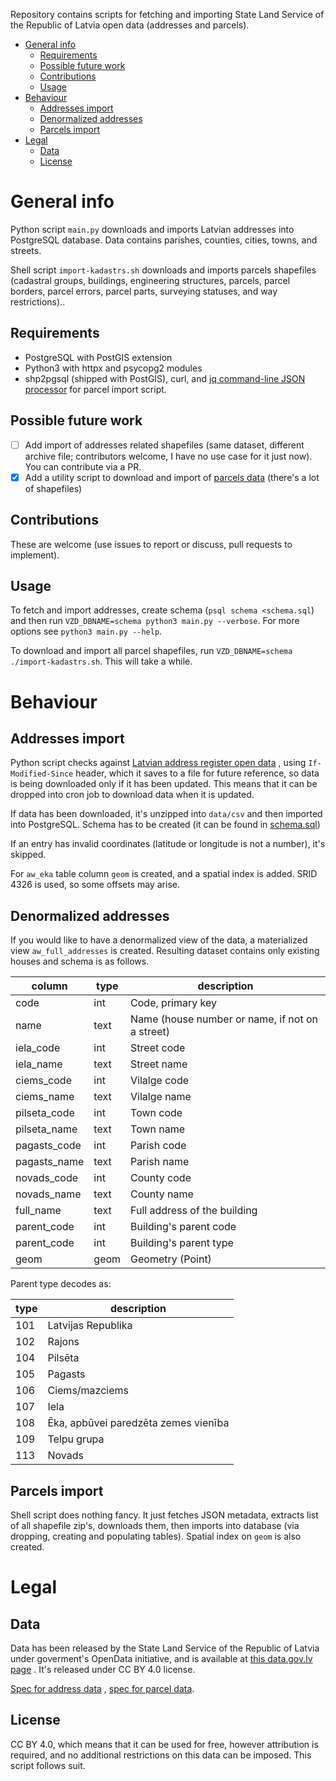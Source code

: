 Repository contains scripts for fetching and importing State Land Service of the Republic of Latvia open data (addresses
and parcels).

- [General info](#general-info)
    * [Requirements](#requirements)
    * [Possible future work](#possible-future-work)
    * [Contributions](#contributions)
    * [Usage](#usage)
- [Behaviour](#behaviour)
    * [Addresses import](#addresses-import)
    * [Denormalized addresses](#denormalized-addresses)
    * [Parcels import](#parcels-import)
- [Legal](#legal)
    * [Data](#data)
    * [License](#license)

# General info

Python script `main.py` downloads and imports Latvian addresses into PostgreSQL database. Data contains parishes,
counties, cities, towns, and streets.

Shell script `import-kadastrs.sh`
downloads and imports parcels shapefiles (cadastral groups, buildings, engineering structures, parcels, parcel borders,
parcel errors, parcel parts, surveying statuses, and way restrictions)..

## Requirements

* PostgreSQL with PostGIS extension
* Python3 with httpx and psycopg2 modules
* shp2pgsql (shipped with PostGIS), curl, and [jq command-line JSON processor](https://stedolan.github.io/jq/) for
  parcel import script.

## Possible future work

- [ ] Add import of addresses related shapefiles (same dataset, different archive file; contributors welcome, I have no
  use case for it just now). You can contribute via a PR.
- [x] Add a utility script to download and import
  of [parcels data](https://data.gov.lv/dati/lv/dataset/kadastra-informacijas-sistemas-atverti-telpiskie-dati) (there's
  a lot of shapefiles)

## Contributions

These are welcome (use issues to report or discuss, pull requests to implement).

## Usage

To fetch and import addresses, create schema (`psql schema <schema.sql`) and then
run `VZD_DBNAME=schema python3 main.py --verbose`. For more options see `python3 main.py --help`.

To download and import all parcel shapefiles, run `VZD_DBNAME=schema ./import-kadastrs.sh`. This will take a while.

# Behaviour

## Addresses import

Python script checks against
[Latvian address register open data](https://data.gov.lv/dati/lv/dataset/valsts-adresu-registra-informacijas-sistemas-atvertie-dati)
, using `If-Modified-Since` header, which it saves to a file for future reference, so data is being downloaded only if
it has been updated. This means that it can be dropped into cron job to download data when it is updated.

If data has been downloaded, it's unzipped into `data/csv` and then imported into PostgreSQL. Schema has to be created
(it can be found in [schema.sql](schema.sql))

If an entry has invalid coordinates (latitude or longitude is not a number), it's skipped.

For `aw_eka` table column `geom` is created, and a spatial index is added. SRID 4326 is used, so some offsets may arise.

## Denormalized addresses

If you would like to have a denormalized view of the data, a materialized view `aw_full_addresses` is created. Resulting
dataset contains only existing houses and schema is as follows.

| column       | type | description                                     |
|--------------|------|-------------------------------------------------|
| code         | int  | Code, primary key                               |
| name         | text | Name (house number or name, if not on a street) |
| iela_code    | int  | Street code                                     |
| iela_name    | text | Street name                                     |
| ciems_code   | int  | Vilalge code                                    |
| ciems_name   | text | Vilalge name                                    |
| pilseta_code | int  | Town code                                       |
| pilseta_name | text | Town name                                       |
| pagasts_code | int  | Parish code                                     |
| pagasts_name | text | Parish name                                     |
| novads_code  | int  | County code                                     |
| novads_name  | text | County name                                     |
| full_name    | text | Full address of the building                    |
| parent_code  | int  | Building's parent code                          |
| parent_code  | int  | Building's parent type                          |
| geom         | geom | Geometry (Point)                                |

Parent type decodes as:

| type | description                          |
|------|--------------------------------------|
| 101  | Latvijas Republika                   |
| 102  | Rajons                               |
| 104  | Pilsēta                              |
| 105  | Pagasts                              |
| 106  | Ciems/mazciems                       |
| 107  | Iela                                 |
| 108  | Ēka, apbūvei paredzēta zemes vienība |
| 109  | Telpu grupa                          |
| 113  | Novads                               |

## Parcels import

Shell script does nothing fancy. It just fetches JSON metadata, extracts list of all shapefile zip's, downloads them,
then imports into database (via dropping, creating and populating tables). Spatial index on `geom` is also created.

# Legal

## Data

Data has been released by the State Land Service of the Republic of Latvia under goverment's OpenData initiative, and is
available
at [this data.gov.lv page](https://data.gov.lv/dati/lv/dataset/valsts-adresu-registra-informacijas-sistemas-atvertie-dati)
. It's released under CC BY 4.0 license.

[Spec for address data](https://www.vzd.gov.lv/lv/VAR-atversana)
, [spec for parcel data](https://www.vzd.gov.lv/lv/kadastra-telpisko-datu-atversana).

## License

CC BY 4.0, which means that it can be used for free, however attribution is required, and no additional restrictions on
this data can be imposed. This script follows suit.